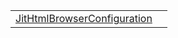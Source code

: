 |                                                                                      |     |
| ------------------------------------------------------------------------------------ | --- |
| [JitHtmlBrowserConfiguration](/jit-html-browser/literal/jithtmlbrowserconfiguration) |     |